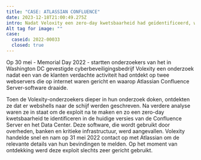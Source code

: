 ```yaml
---
title: "CASE: ATLASSIAN CONFLUENCE"
date: 2023-12-18T21:00:49.275Z
intro: Nadat Veloxity een zero-day kwetsbaarheid had geïdentificeerd, werkten DIVD, DTC en NSM samen om 18.469 kwetsbare ISP's op de hoogte te stellen.
Alt tag for image: ""
case:
  caseid: 2022-00033
  closed: true
---
```


Op 30 mei - Memorial Day 2022 - startten onderzoekers van het in Washington DC gevestigde cyberbeveiligingsbedrijf Volexity een onderzoek nadat een van de klanten verdachte activiteit had ontdekt op twee webservers die op internet waren gericht en waarop Atlassian Confluence Server-software draaide.

Toen de Volexity-onderzoekers dieper in hun onderzoek doken, ontdekten ze dat er webshells naar de schijf werden geschreven. Na verdere analyse waren ze in staat om de exploit na te maken en zo een zero-day kwetsbaarheid te identificeren in de huidige versies van de Confluence Server en het Data Center. Deze software, die wordt gebruikt door overheden, banken en kritieke infrastructuur, werd aangevallen. Volexity handelde snel en nam op 31 mei 2022 contact op met Atlassian om de relevante details van hun bevindingen te melden. Op het moment van ontdekking werd deze exploit slechts zeer gericht gebruikt.
